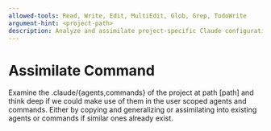 ```yaml
---
allowed-tools: Read, Write, Edit, MultiEdit, Glob, Grep, TodoWrite
argument-hint: <project-path>
description: Analyze and assimilate project-specific Claude configurations
---
```


# Assimilate Command

Examine the .claude/{agents,commands} of the project at path [path] and think deep if we could make use of them in the user scoped agents and commands. Either by copying and generalizing or assimilating into existing agents or commands if similar ones already exist.
